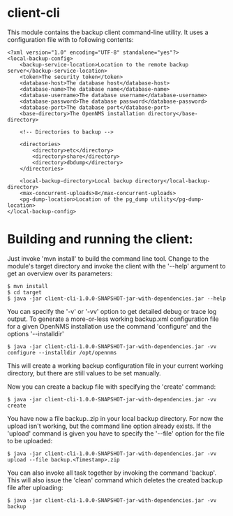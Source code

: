 client-cli
==========

This module contains the backup client command-line utility. It uses a
configuration file with to following contents:

    <?xml version="1.0" encoding="UTF-8" standalone="yes"?>
    <local-backup-config>
        <backup-service-location>Location to the remote backup server</backup-service-location>
        <token>The security token</token>
        <database-host>The database host</database-host>
        <database-name>The database name</database-name>
        <database-username>The database username</database-username>
        <database-password>The database password</database-password>
        <database-port>The database port</database-port>
        <base-directory>The OpenNMS installation directory</base-directory>

        <!-- Directories to backup -->

        <directories>
            <directory>etc</directory>
            <directory>share</directory>
            <directory>dbdump</directory>
        </directories>

        <local-backup-directory>Local backup directory</local-backup-directory>
        <max-concurrent-uploads>8</max-concurrent-uploads>
        <pg-dump-location>Location of the pg_dump utility</pg-dump-location>
    </local-backup-config>


Building and running the client:
================================
Just invoke 'mvn install' to build the command line tool. Change to the module's target directory and
invoke the client with the '--help' argument to get an overview over its parameters:

    $ mvn install
    $ cd target
    $ java -jar client-cli-1.0.0-SNAPSHOT-jar-with-dependencies.jar --help

You can specify the '-v' or '-vv' option to get detailed debug or trace log output. To generate a
more-or-less working backup.xml configuration file for a given OpenNMS installation use the command 'configure'
and the options '--installdir'

    $ java -jar client-cli-1.0.0-SNAPSHOT-jar-with-dependencies.jar -vv configure --installdir /opt/opennms

This will create a working backup configuration file in your current working directory, but there are still
values to be set manually.

Now you can create a backup file with specifying the 'create' command:

    $ java -jar client-cli-1.0.0-SNAPSHOT-jar-with-dependencies.jar -vv create

You have now a file backup.<timestamp>.zip in your local backup directory. For now the upload isn't working, but
the command line option already exists. If the 'upload' command is given you have to specify the '--file' option
for the file to be uploaded:

    $ java -jar client-cli-1.0.0-SNAPSHOT-jar-with-dependencies.jar -vv upload --file backup.<Timestamp>.zip

You can also invoke all task together by invoking the command 'backup'. This will also issue the 'clean' command
which deletes the created backup file after uploading:

    $ java -jar client-cli-1.0.0-SNAPSHOT-jar-with-dependencies.jar -vv backup

